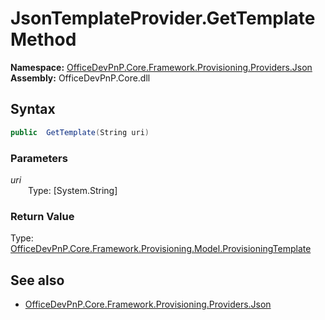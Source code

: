 # JsonTemplateProvider.GetTemplate Method  
**Namespace:** [OfficeDevPnP.Core.Framework.Provisioning.Providers.Json](OfficeDevPnP.Core.Framework.Provisioning.Providers.Json.md)  
**Assembly:** OfficeDevPnP.Core.dll  
## Syntax
```C#
public  GetTemplate(String uri)
```
### Parameters
*uri*  
&emsp;&emsp;Type: [System.String] 
&emsp;&emsp;  
  
### Return Value
Type: [OfficeDevPnP.Core.Framework.Provisioning.Model.ProvisioningTemplate](OfficeDevPnP.Core.Framework.Provisioning.Model.ProvisioningTemplate.md)  

## See also
- [OfficeDevPnP.Core.Framework.Provisioning.Providers.Json](OfficeDevPnP.Core.Framework.Provisioning.Providers.Json.md)
